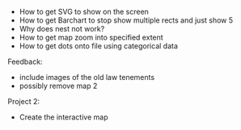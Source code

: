 * How to get SVG to show on the screen
* How to get Barchart to stop show multiple rects and just show 5
* Why does nest not work?
* How to get map zoom into specified extent
* How to get dots onto file using categorical data

Feedback:
* include images of the old law tenements
* possibly remove map 2

Project 2:
* Create the interactive map
